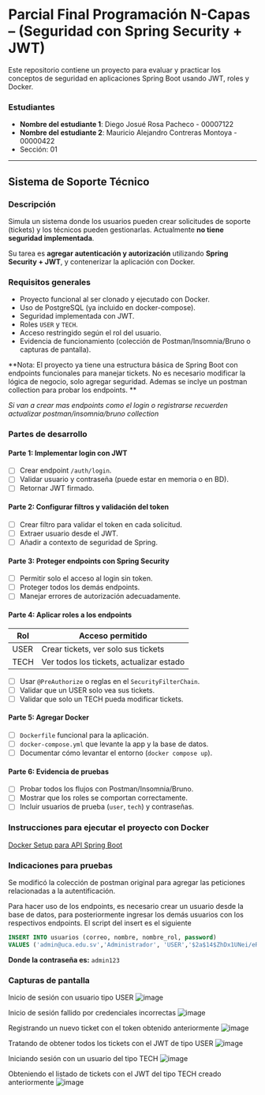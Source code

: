 # Parcial Final Programación N-Capas – (Seguridad con Spring Security + JWT)

Este repositorio contiene un proyecto para evaluar y practicar los conceptos de seguridad en aplicaciones Spring Boot usando JWT, roles y Docker.

### Estudiantes
- **Nombre del estudiante 1**: Diego Josué Rosa Pacheco - 00007122
- **Nombre del estudiante 2**: Mauricio Alejandro Contreras Montoya - 00000422
- Sección: 01
---

## Sistema de Soporte Técnico

### Descripción
Simula un sistema donde los usuarios pueden crear solicitudes de soporte (tickets) y los técnicos pueden gestionarlas. Actualmente **no tiene seguridad implementada**.

Su tarea es **agregar autenticación y autorización** utilizando **Spring Security + JWT**, y contenerizar la aplicación con Docker.

### Requisitos generales

- Proyecto funcional al ser clonado y ejecutado con Docker.
- Uso de PostgreSQL (ya incluido en docker-compose).
- Seguridad implementada con JWT.
- Roles `USER` y `TECH`.
- Acceso restringido según el rol del usuario.
- Evidencia de funcionamiento (colección de Postman/Insomnia/Bruno o capturas de pantalla).

**Nota: El proyecto ya tiene una estructura básica de Spring Boot con endpoints funcionales para manejar tickets. No es necesario modificar la lógica de negocio, solo agregar seguridad. Ademas se inclye un postman collection para probar los endpoints. **

_Si van a crear mas endpoints como el login o registrarse recuerden actualizar postman/insomnia/bruno collection_

### Partes de desarrollo

#### Parte 1: Implementar login con JWT
- [ ] Crear endpoint `/auth/login`.
- [ ] Validar usuario y contraseña (puede estar en memoria o en BD).
- [ ] Retornar JWT firmado.

#### Parte 2: Configurar filtros y validación del token
- [ ] Crear filtro para validar el token en cada solicitud.
- [ ] Extraer usuario desde el JWT.
- [ ] Añadir a contexto de seguridad de Spring.

#### Parte 3: Proteger endpoints con Spring Security
- [ ] Permitir solo el acceso al login sin token.
- [ ] Proteger todos los demás endpoints.
- [ ] Manejar errores de autorización adecuadamente.

#### Parte 4: Aplicar roles a los endpoints

| Rol   | Acceso permitido                                 |
|--------|--------------------------------------------------|
| USER  | Crear tickets, ver solo sus tickets              |
| TECH  | Ver todos los tickets, actualizar estado         |

- [ ] Usar `@PreAuthorize` o reglas en el `SecurityFilterChain`.
- [ ] Validar que un USER solo vea sus tickets.
- [ ] Validar que solo un TECH pueda modificar tickets.

#### Parte 5: Agregar Docker
- [ ] `Dockerfile` funcional para la aplicación.
- [ ] `docker-compose.yml` que levante la app y la base de datos.
- [ ] Documentar cómo levantar el entorno (`docker compose up`).

#### Parte 6: Evidencia de pruebas
- [ ] Probar todos los flujos con Postman/Insomnia/Bruno.
- [ ] Mostrar que los roles se comportan correctamente.
- [ ] Incluir usuarios de prueba (`user`, `tech`) y contraseñas.

### Instrucciones para ejecutar el proyecto con Docker

[Docker Setup para API Spring Boot](https://github.com/DiegoPacheco02/n-capas-parcial-final/blob/main/README-Docker.md)

### Indicaciones para pruebas
Se modificó la colección de postman original para agregar las peticiones relacionadas a la autentificación.

Para hacer uso de los endpoints, es necesario crear un usuario desde la base de datos, para posteriormente ingresar los demás usuarios con los respectivos endpoints. El script del insert es el siguiente
```sql
INSERT INTO usuarios (correo, nombre, nombre_rol, password) 
VALUES ('admin@uca.edu.sv','Administrador', 'USER','$2a$14$ZhDx1UNei/eR4a/XbrvYLu8cxArIec9jF.IeMk4ucqpjy24uimnp6');
```
**Donde la contraseña es:** `admin123`

### Capturas de pantalla
Inicio de sesión con usuario tipo USER
![image](https://github.com/user-attachments/assets/35a97da1-5083-4f26-a04f-d6748c4c8c41)

Inicio de sesión fallido por credenciales incorrectas
![image](https://github.com/user-attachments/assets/33223e30-bad7-475e-835b-fcbc1a4b29cc)

Registrando un nuevo ticket con el token obtenido anteriormente
![image](https://github.com/user-attachments/assets/00ab8ca7-69ec-4d9e-819a-d96bd4589797)

Tratando de obtener todos los tickets con el JWT de tipo USER
![image](https://github.com/user-attachments/assets/3acff316-c154-4a06-ae97-77f8a6cb321c)

Iniciando sesión con un usuario del tipo TECH
![image](https://github.com/user-attachments/assets/1db14156-0770-4a3e-a7a5-b33f580ebe57)

Obteniendo el listado de tickets con el JWT del tipo TECH creado anteriormente
![image](https://github.com/user-attachments/assets/206ce964-daa8-4b54-bfb3-069bb67f22e2)
